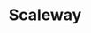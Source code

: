 ---
title: Scaleway
menu:
  product_pharmer_0.1.0-alpha.2:
    identifier: scaleway
    name: Scaleway
    parent: cloud
    weight: 35
left_menu: product_pharmer_0.1.0-alpha.2 
---
